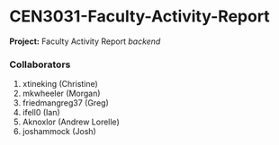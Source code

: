 CEN3031-Faculty-Activity-Report
================================
<html>
  <Strong>Project:</Strong> Faculty Activity Report <em>backend</em> 
  <body>
    <h3>Collaborators</h3>
      <ol>
        <li>xtineking (Christine)</li>
        <li>mkwheeler (Morgan)</li> 
        <li>friedmangreg37 (Greg)</li>
        <li>ifell0 (Ian)</li>
        <li>Aknoxlor (Andrew Lorelle)</li>
        <li>joshammock (Josh)</li>
      </ol>
  </body>
</html>



